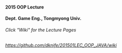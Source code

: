 #### 2015 OOP Lecture
#### Dept. Game Eng., Tongmyong Univ.

###### Click "Wiki" for the Lecture Pages
###### https://github.com/dknife/201501LEC_OOP_JAVA/wiki

